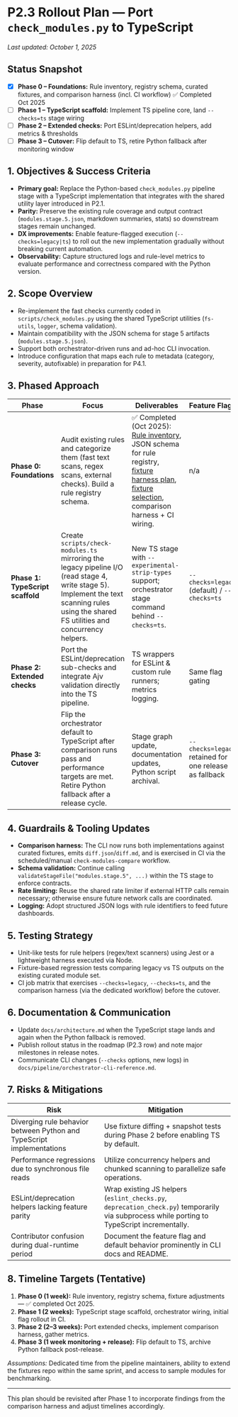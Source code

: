 # P2.3 Rollout Plan — Port `check_modules.py` to TypeScript

_Last updated: October 1, 2025_

## Status Snapshot

- [x] **Phase 0 – Foundations:** Rule inventory, registry schema, curated fixtures, and comparison harness (incl. CI workflow) ✅ Completed Oct 2025
- [ ] **Phase 1 – TypeScript scaffold:** Implement TS pipeline core, land `--checks=ts` stage wiring
- [ ] **Phase 2 – Extended checks:** Port ESLint/deprecation helpers, add metrics & thresholds
- [ ] **Phase 3 – Cutover:** Flip default to TS, retire Python fallback after monitoring window

## 1. Objectives & Success Criteria

- **Primary goal:** Replace the Python-based `check_modules.py` pipeline stage with a TypeScript implementation that integrates with the shared utility layer introduced in P2.1.
- **Parity:** Preserve the existing rule coverage and output contract (`modules.stage.5.json`, markdown summaries, stats) so downstream stages remain unchanged.
- **DX improvements:** Enable feature-flagged execution (`--checks=legacy|ts`) to roll out the new implementation gradually without breaking current automation.
- **Observability:** Capture structured logs and rule-level metrics to evaluate performance and correctness compared with the Python version.

## 2. Scope Overview

- Re-implement the fast checks currently coded in `scripts/check_modules.py` using the shared TypeScript utilities (`fs-utils`, `logger`, schema validation).
- Maintain compatibility with the JSON schema for stage 5 artifacts (`modules.stage.5.json`).
- Support both orchestrator-driven runs and ad-hoc CLI invocation.
- Introduce configuration that maps each rule to metadata (category, severity, autofixable) in preparation for P4.1.

## 3. Phased Approach

| Phase                            | Focus                                                                                                                                                                                       | Deliverables                                                                                                                                                                                                                            | Feature Flags                                          |
| -------------------------------- | ------------------------------------------------------------------------------------------------------------------------------------------------------------------------------------------- | --------------------------------------------------------------------------------------------------------------------------------------------------------------------------------------------------------------------------------------- | ------------------------------------------------------ |
| **Phase 0: Foundations**         | Audit existing rules and categorize them (fast text scans, regex scans, external checks). Build a rule registry schema.                                                                     | ✅ Completed (Oct 2025): [Rule inventory](p2.3-rule-inventory.md), JSON schema for rule registry, [fixture harness plan](p2.3-fixture-harness-plan.md), [fixture selection](p2.3-fixture-selection.md), comparison harness + CI wiring. | n/a                                                    |
| **Phase 1: TypeScript scaffold** | Create `scripts/check-modules.ts` mirroring the legacy pipeline I/O (read stage 4, write stage 5). Implement the text scanning rules using the shared FS utilities and concurrency helpers. | New TS stage with `--experimental-strip-types` support; orchestrator stage command behind `--checks=ts`.                                                                                                                                | `--checks=legacy` (default) / `--checks=ts`            |
| **Phase 2: Extended checks**     | Port the ESLint/deprecation sub-checks and integrate Ajv validation directly into the TS pipeline.                                                                                          | TS wrappers for ESLint & custom rule runners; metrics logging.                                                                                                                                                                          | Same flag gating                                       |
| **Phase 3: Cutover**             | Flip the orchestrator default to TypeScript after comparison runs pass and performance targets are met. Retire Python fallback after a release cycle.                                       | Stage graph update, documentation updates, Python script archival.                                                                                                                                                                      | `--checks=legacy` retained for one release as fallback |

## 4. Guardrails & Tooling Updates

- **Comparison harness:** The CLI now runs both implementations against curated fixtures, emits `diff.json`/`diff.md`, and is exercised in CI via the scheduled/manual `check-modules-compare` workflow.
- **Schema validation:** Continue calling `validateStageFile("modules.stage.5", ...)` within the TS stage to enforce contracts.
- **Rate limiting:** Reuse the shared rate limiter if external HTTP calls remain necessary; otherwise ensure future network calls are coordinated.
- **Logging:** Adopt structured JSON logs with rule identifiers to feed future dashboards.

## 5. Testing Strategy

- Unit-like tests for rule helpers (regex/text scanners) using Jest or a lightweight harness executed via Node.
- Fixture-based regression tests comparing legacy vs TS outputs on the existing curated module set.
- CI job matrix that exercises `--checks=legacy`, `--checks=ts`, and the comparison harness (via the dedicated workflow) before the cutover.

## 6. Documentation & Communication

- Update `docs/architecture.md` when the TypeScript stage lands and again when the Python fallback is removed.
- Publish rollout status in the roadmap (P2.3 row) and note major milestones in release notes.
- Communicate CLI changes (`--checks` options, new logs) in `docs/pipeline/orchestrator-cli-reference.md`.

## 7. Risks & Mitigations

| Risk                                                                  | Mitigation                                                                                                                                  |
| --------------------------------------------------------------------- | ------------------------------------------------------------------------------------------------------------------------------------------- |
| Diverging rule behavior between Python and TypeScript implementations | Use fixture diffing + snapshot tests during Phase 2 before enabling TS by default.                                                          |
| Performance regressions due to synchronous file reads                 | Utilize concurrency helpers and chunked scanning to parallelize safe operations.                                                            |
| ESLint/deprecation helpers lacking feature parity                     | Wrap existing JS helpers (`eslint_checks.py`, `deprecation_check.py`) temporarily via subprocess while porting to TypeScript incrementally. |
| Contributor confusion during dual-runtime period                      | Document the feature flag and default behavior prominently in CLI docs and README.                                                          |

## 8. Timeline Targets (Tentative)

1. **Phase 0 (1 week):** Rule inventory, registry schema, fixture adjustments — ✅ completed Oct 2025.
2. **Phase 1 (2 weeks):** TypeScript stage scaffold, orchestrator wiring, initial flag rollout in CI.
3. **Phase 2 (2–3 weeks):** Port extended checks, implement comparison harness, gather metrics.
4. **Phase 3 (1 week monitoring + release):** Flip default to TS, archive Python fallback post-release.

_Assumptions:_ Dedicated time from the pipeline maintainers, ability to extend the fixtures repo within the same sprint, and access to sample modules for benchmarking.

---

This plan should be revisited after Phase 1 to incorporate findings from the comparison harness and adjust timelines accordingly.
